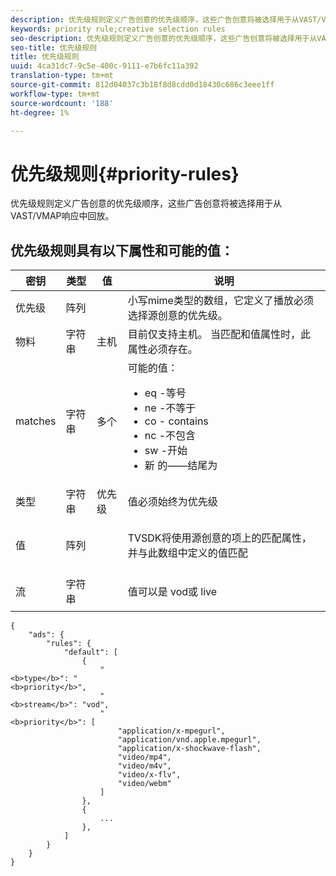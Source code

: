 ```yaml
---
description: 优先级规则定义广告创意的优先级顺序，这些广告创意将被选择用于从VAST/VMAP响应中回放。
keywords: priority rule;creative selection rules
seo-description: 优先级规则定义广告创意的优先级顺序，这些广告创意将被选择用于从VAST/VMAP响应中回放。
seo-title: 优先级规则
title: 优先级规则
uuid: 4ca31dc7-9c5e-400c-9111-e7b6fc11a392
translation-type: tm+mt
source-git-commit: 812d04037c3b18f8d8cdd0d18430c686c3eee1ff
workflow-type: tm+mt
source-wordcount: '188'
ht-degree: 1%

---
```



# 优先级规则{#priority-rules}

优先级规则定义广告创意的优先级顺序，这些广告创意将被选择用于从VAST/VMAP响应中回放。

## 优先级规则具有以下属性和可能的值：

<table id="table_ljp_tgx_hz">  
 <thead> 
  <tr> 
   <th class="entry"> 密钥</th> 
   <th class="entry"> 类型</th> 
   <th class="entry"> 值</th> 
   <th class="entry"> 说明</th> 
  </tr> 
 </thead>
 <tbody> 
  <tr> 
   <td><span class="codeph"> 优先级</span></td> 
   <td><span class="codeph"> 阵列</span></td> 
   <td></td> 
   <td> 小写mime类型的数组，它定义了播放必须选择源创意的优先级。</td> 
  </tr> 
  <tr> 
   <td><span class="codeph"> 物料</span></td> 
   <td><span class="codeph"> 字符串</span></td> 
   <td><span class="codeph"> 主机</span></td> 
   <td>目前仅支持<span class="codeph">主机</span>。 当<span class="codeph">匹配</span>和<span class="codeph">值</span>属性时，此属性必须存在。</td> 
  </tr> 
  <tr> 
   <td><span class="codeph"> matches</span></td> 
   <td><span class="codeph"> 字符串</span></td> 
   <td><span class="codeph"> 多个</span></td> 
   <td>可能的值：
    <ul id="ul_tnf_2hx_hz"> 
     <li><span class="codeph"> eq</span> -等号</li> 
     <li><span class="codeph"> ne</span> -不等于</li> 
     <li><span class="codeph"> co</span> - contains</li> 
     <li><span class="codeph"> nc</span> -不包含</li> 
     <li><span class="codeph"> sw</span> -开始</li> 
     <li><span class="codeph"> 新</span> 的——结尾为</li> 
    </ul></td> 
  </tr> 
  <tr> 
   <td><span class="codeph"> 类型</span></td> 
   <td><span class="codeph"> 字符串</span></td> 
   <td><span class="codeph"> 优先级</span></td> 
   <td>值必须始终为<span class="codeph">优先级</span></td> 
  </tr> 
  <tr> 
   <td><span class="codeph"> 值</span></td> 
   <td><span class="codeph"> 阵列</span></td> 
   <td></td> 
   <td> <p>TVSDK将使用源创意的<span class="codeph">项</span>上的<span class="codeph">匹配</span>属性，并与此数组中定义的值匹配</p> </td> 
  </tr> 
  <tr> 
   <td><span class="codeph"> 流</span></td> 
   <td><span class="codeph"> 字符串</span></td> 
   <td></td> 
   <td> <p>值可以是<span class="codeph"> vod</span>或<span class="codeph"> live</span></p> </td> 
  </tr> 
 </tbody> 
</table>

```
{
    "ads": {
        "rules": {
            "default": [
                {
                    "
<b>type</b>": "
<b>priority</b>",
                    "
<b>stream</b>": "vod",
                    "
<b>priority</b>": [
                        "application/x-mpegurl",
                        "application/vnd.apple.mpegurl",
                        "application/x-shockwave-flash",
                        "video/mp4",
                        "video/m4v",
                        "video/x-flv",
                        "video/webm"
                    ]
                },
                {
                    ...
                },
            ]
        }
    }
}
```

